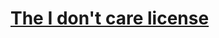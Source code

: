 # [The I don't care license](https://github.com/jusdepatate/i-dont-care_license/blob/master/LICENSE)

